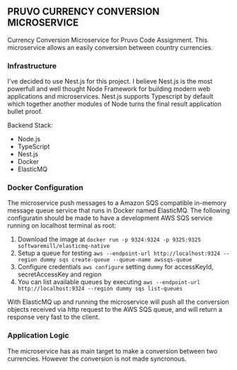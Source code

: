 ## PRUVO CURRENCY CONVERSION MICROSERVICE
Currency Conversion Microservice for Pruvo Code Assignment. This microservice allows an easily conversion between country currencies. 

### Infrastructure
I've decided to use Nest.js for this project. I believe Nest.js is the most powerfull 
and well thought Node Framework for building modern web applications and microservices. 
Nest.js supports Typescript by default which together another modules of Node turns the 
final result application bullet proof. 

Backend Stack:

* Node.js
* TypeScript
* Nest.js 
* Docker
* ElasticMQ

### Docker Configuration
The microservice push messages to a Amazon SQS compatible in-memory message queue service that runs in Docker named ElasticMQ. The following configuratin should be made to have a development AWS SQS service 
running on localhost terminal as root:

1) Download the image at `docker run -p 9324:9324 -p 9325:9325 softwaremill/elasticmq-native`
2) Setup a queue for testing `aws --endpoint-url http://localhost:9324 --region dummy sqs create-queue --queue-name awssqs-queue`
3) Configure credentials `aws configure` setting `dummy` for accessKeyId, secretAccessKey and region
4) You can list available queues by executing `aws --endpoint-url http://localhost:9324 --region dummy sqs list-queues`

With ElasticMQ up and running the microservice will push all the conversion objects received via 
http request to the AWS SQS queue, and will return a response very fast to the client. 

### Application Logic
The microservice has as main target to make a conversion between two currencies. However the 
conversion is not made syncronous. 




